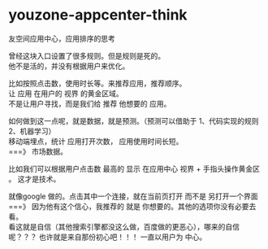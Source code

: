 # youzone-appcenter-think

友空间应用中心，应用排序的思考  

曾经这块入口设置了很多规则。但是规则是死的。  
他不是活的，并没有根据用户来优化。  

比如按照点击数，使用时长等。来推荐应用，推荐顺序。  
让 应用 在用户的  视界  的黄金区域。  
不是让用户寻找，而是我们给  推荐  他想要的 应用。  

如何做到这一点呢，就是数据，就是预测。（预测可以借助于 1、代码实现的规则 2、机器学习）  
移动端埋点，统计  应用打开次数， 应用使用时间长短。  
===》 市场数据。  

比如我们可以根据用户点击数 最高的  显示  在应用中心  视界  +  手指头操作黄金区 。  这才是技术。  

就像google 做的。点击其中一个连接，就在当前页打开 而不是 另打开一个界面 ===》 因为他有这个信心，我推荐的 就是 你想要的。其他的选项你没有必要去看。  
看这就是自信（其他搜索引擎都没这么做，百度做的更恶心），哪来的自信呢？？？ 也许就是来自那份初心吧！！！ 一直以用户为 中心。
